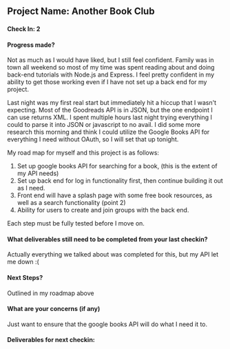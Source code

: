 ## Project Name: Another Book Club

#### Check In: 2

#### Progress made?

Not as much as I would have liked, but I still feel confident. Family was in town all weekend so most of my time was spent reading about and doing back-end tutorials with Node.js and Express. I feel pretty confident in my ability to get those working even if I have not set up a back end for my project.

Last night was my first real start but immediately hit a hiccup that I wasn't expecting. Most of the Goodreads API is in JSON, but the one endpoint I can use returns XML. I spent multiple hours last night trying everything I could to parse it into JSON or javascript to no avail. I did some more research this morning and think I could utilize the Google Books API for everything I need without OAuth, so I will set that up tonight.

My road map for myself and this project is as follows:
1. Set up google books API for searching for a book, (this is the extent of my API needs)
2. Set up back end for log in functionality first, then continue building it out as I need. 
3. Front end will have a splash page with some free book resources, as well as a search functionality (point 2)
4. Ability for users to create and join groups with the back end.

Each step must be fully tested before I move on.

#### What deliverables still need to be completed from your last checkin?

Actually everything we talked about was completed for this, but my API let me down :(

#### Next Steps?

Outlined in my roadmap above

#### What are your concerns (if any)

Just want to ensure that the google books API will do what I need it to.

#### Deliverables for next checkin:
